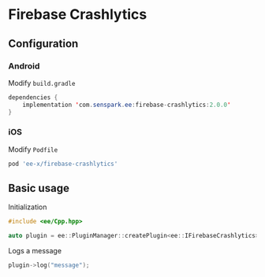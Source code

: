 # Firebase Crashlytics
## Configuration
### Android
Modify `build.gradle`
```java
dependencies {
    implementation 'com.senspark.ee:firebase-crashlytics:2.0.0'
}
```

### iOS
Modify `Podfile`
```ruby
pod 'ee-x/firebase-crashlytics'
```

## Basic usage
Initialization
```cpp
#include <ee/Cpp.hpp>

auto plugin = ee::PluginManager::createPlugin<ee::IFirebaseCrashlytics>();
```

Logs a message
```cpp
plugin->log("message");
```